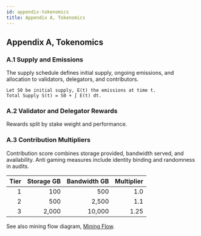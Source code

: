 ```yaml
---
id: appendix-tokenomics
title: Appendix A, Tokenomics
---
```


## Appendix A, Tokenomics

### A.1 Supply and Emissions

The supply schedule defines initial supply, ongoing emissions, and allocation to validators, delegators, and contributors.

```text
Let S0 be initial supply, E(t) the emissions at time t.
Total Supply S(t) = S0 + ∫ E(t) dt.
```

### A.2 Validator and Delegator Rewards

Rewards split by stake weight and performance.

### A.3 Contribution Multipliers

Contribution score combines storage provided, bandwidth served, and availability. Anti gaming measures include identity binding and randomness in audits.

| Tier | Storage GB | Bandwidth GB | Multiplier |
|---:|---:|---:|---:|
| 1 | 100 | 500 | 1.0 |
| 2 | 500 | 2,500 | 1.1 |
| 3 | 2,000 | 10,000 | 1.25 |

See also mining flow diagram, [Mining Flow](/diagrams/mining-flow).

